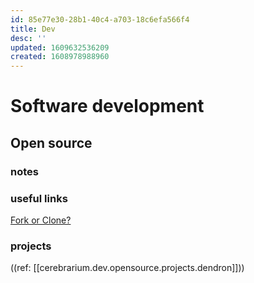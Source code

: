 ```yaml
---
id: 85e77e30-28b1-40c4-a703-18c6efa566f4
title: Dev
desc: ''
updated: 1609632536209
created: 1608978988960
---
```


# Software development

## Open source

### notes

### useful links
[Fork or Clone?](https://opensource.com/article/19/11/first-open-source-contribution-fork-clone)

### projects
((ref: [[cerebrarium.dev.opensource.projects.dendron]]))
